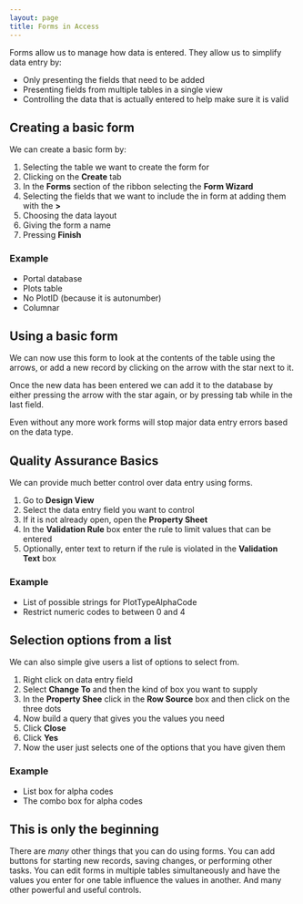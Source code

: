```yaml
---
layout: page
title: Forms in Access
---
```


Forms allow us to manage how data is entered.
They allow us to simplify data entry by:

* Only presenting the fields that need to be added
* Presenting fields from multiple tables in a single view
* Controlling the data that is actually entered to help make sure it is valid

Creating a basic form
---------------------

We can create a basic form by:

1. Selecting the table we want to create the form for
2. Clicking on the **Create** tab
3. In the **Forms** section of the ribbon selecting the **Form Wizard**
4. Selecting the fields that we want to include the in form at adding them with the **>**
5. Choosing the data layout
6. Giving the form a name
7. Pressing **Finish**

### Example

* Portal database
* Plots table
* No PlotID (because it is autonumber)
* Columnar

Using a basic form
------------------

We can now use this form to look at the contents of the table using the arrows,
or add a new record by clicking on the arrow with the star next to it.

Once the new data has been entered we can add it to the database by either pressing the arrow with the star again,
or by pressing tab while in the last field.

Even without any more work forms will stop major data entry errors based on the data type.

Quality Assurance Basics
------------------------

We can provide much better control over data entry using forms.

1. Go to **Design View**
2. Select the data entry field you want to control
3. If it is not already open, open the **Property Sheet**
4. In the **Validation Rule** box enter the rule to limit values that can be entered
5. Optionally, enter text to return if the rule is violated in the **Validation Text** box

### Example

* List of possible strings for PlotTypeAlphaCode
* Restrict numeric codes to between 0 and 4

Selection options from a list
-----------------------------

We can also simple give users a list of options to select from.

1. Right click on data entry field
2. Select **Change To** and then the kind of box you want to supply
3. In the **Property Shee** click in the **Row Source** box and then click on the three dots
4. Now build a query that gives you the values you need
5. Click **Close**
6. Click **Yes**
7. Now the user just selects one of the options that you have given them

### Example

* List box for alpha codes
* The combo box for alpha codes

This is only the beginning
--------------------------

There are *many* other things that you can do using forms.
You can add buttons for starting new records, saving changes, or performing other tasks.
You can edit forms in multiple tables simultaneously and
have the values you enter for one table influence the values in another.
And many other powerful and useful controls.
